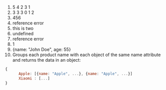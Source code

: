 1) 5 4 2 3 1
2) 3 3 3 0 1 2
3) 456
4) reference error
5) this is two
6) undefined
7) reference error
8) 1
9) {name: "John Doe", age: 55}
10) Groups each product name with each object of the same name attribute and returns the data in an object: 
```js
{
      Apple: [{name: "Apple", ...}, {name: "Apple", ...}]
      Xiaomi : [...]
}
```